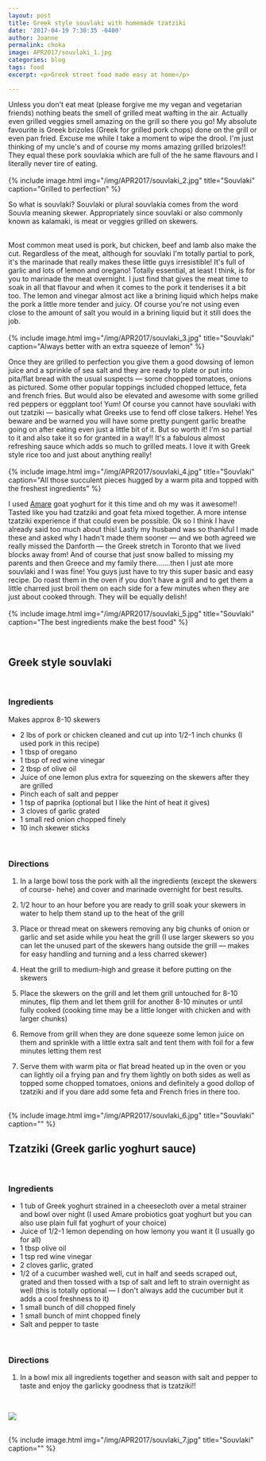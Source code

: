 ```yaml
---
layout: post
title: Greek style souvlaki with homemade tzatziki
date: '2017-04-19 7:30:35 -0400'
author: Joanne
permalink: choka
image: APR2017/souvlaki_1.jpg
categories: blog
tags: food
excerpt: <p>Greek street food made easy at home</p>

---
```


Unless you don't eat meat (please forgive me my vegan and vegetarian friends)  nothing beats the smell of grilled meat wafting in the air.  Actually even grilled veggies smell amazing on the grill so there you go! My absolute favourite is Greek brizoles (Greek for grilled pork chops) done on the grill or even pan fried.  Excuse me while I take a moment to wipe the drool. I'm just thinking of my uncle's and of course my moms amazing grilled brizoles!! They equal these pork souvlakia which are full of the he same flavours and I literally never tire of eating.
<br>
<br>
{% include image.html
            img="/img/APR2017/souvlaki_2.jpg"
            title="Souvlaki"
            caption="Grilled to perfection" %}

So what is souvlaki? Souvlaki or plural souvlakia comes from the word Souvla meaning skewer. Appropriately since souvlaki or also commonly known as kalamaki, is meat or veggies grilled on skewers.  
<br>

Most common meat used is pork, but chicken, beef and lamb also make the cut. Regardless of the meat, although for souvlaki I'm totally partial to pork, it's the marinade that really makes these little guys irresistible! It's full of garlic and lots of lemon and oregano! Totally essential, at least I think, is for you to marinade the meat overnight. I just find that gives the meat time to soak in all that flavour and when it comes to the pork it tenderises it a bit too.  The lemon and vinegar almost act like a brining liquid which helps make the pork a little more tender and juicy. Of course you're not using even close to the amount of salt you would in a brining liquid but it still does the job.  
<br>
{% include image.html
            img="/img/APR2017/souvlaki_3.jpg"
            title="Souvlaki"
            caption="Always better with an extra squeeze of lemon" %}

Once they are grilled to perfection you give them a good dowsing of lemon juice and a sprinkle of sea salt and they are ready to plate or put into pita/flat bread with the usual suspects &mdash; some chopped tomatoes, onions as pictured.  Some other popular toppings included chopped lettuce, feta and french fries.  But would also be elevated and awesome with some grilled red peppers or eggplant too! Yum! Of course you cannot have souvlaki with out tzatziki &mdash; basically what Greeks use to fend off close talkers. Hehe! Yes beware and be warned you will have some pretty pungent garlic breathe going on after eating even just a little bit of it. But so worth it! I'm so partial to it and also take it so for granted in a way!! It's a fabulous almost refreshing sauce which adds so much to grilled meats.  I love it with Greek style rice too and just about anything really!
<br>
<br>
{% include image.html
            img="/img/APR2017/souvlaki_4.jpg"
            title="Souvlaki"
            caption="All those succulent pieces hugged by a warm pita and topped with the freshest ingredients" %}

I used [Amare](http://www.amareprobiotics.com) goat yoghurt for it this time and oh my was it awesome!! Tasted like you had tzatziki and goat feta mixed together. A more intense tzatziki experience if that could even be possible. Ok so I think I have already said too much about this! Lastly my husband was so thankful I made these and asked why I hadn't made them sooner &mdash; and we both agreed we really missed the Danforth &mdash; the Greek stretch in Toronto that we lived blocks away from! And of course that just snow balled to missing my parents and then Greece and my family there.......then I just ate more souvlaki and I was fine! You guys just have to try this super basic and easy recipe.  Do roast them in the oven if you don't have a grill and to get them a little charred just broil them on each side for a few minutes when they are just about cooked through. They will be equally delish!
<br>
<br>
{% include image.html
            img="/img/APR2017/souvlaki_5.jpg"
            title="Souvlaki"
            caption="The best ingredients make the best food" %}

<br>

## Greek style souvlaki
<br>

### Ingredients

Makes approx 8-10 skewers

* 2 lbs of pork or chicken cleaned and cut up into 1/2-1 inch chunks (I used pork in this recipe)
* 1 tbsp of oregano
* 1 tbsp of red wine vinegar
* 2 tbsp of olive oil
* Juice of one lemon plus extra for squeezing on the skewers after they are grilled
* Pinch each of salt and pepper
* 1 tsp of paprika (optional but I like the hint of heat it gives)
* 3 cloves of garlic grated
* 1 small red onion chopped finely
* 10 inch skewer sticks
<br>

### Directions

1. In a large bowl toss the pork with all the ingredients (except the skewers of course- hehe) and cover and marinade overnight for best results.

1. 1/2 hour to an hour before you are ready to grill soak your skewers in water to help them stand up to the heat of the grill

1. Place or thread meat on skewers removing any big chunks of onion or garlic and set aside while you heat the grill (I use larger skewers so you can let the unused part of the skewers hang outside the grill &mdash; makes for easy handling and turning and a less charred skewer)

1. Heat the grill to medium-high and grease it before putting on the skewers

1. Place the skewers on the grill and let them grill untouched for 8-10 minutes, flip them and let them grill for another 8-10 minutes or until fully cooked (cooking time may be a little longer with chicken and with larger chunks)

1. Remove from grill when they are done squeeze some lemon juice on them and sprinkle with a little extra salt and tent them with foil for a few minutes letting them rest

1. Serve them with warm pita or flat bread heated up in the oven or you can lightly oil a frying pan and fry them lightly on both sides as well as topped some chopped tomatoes, onions and definitely a good dollop of tzatziki and if you dare add some feta and French fries in there too.
<br>
{% include image.html
            img="/img/APR2017/souvlaki_6.jpg"
            title="Souvlaki"
            caption="" %}
<br>

## Tzatziki (Greek garlic yoghurt sauce)
<br>

### Ingredients

* 1 tub of Greek yoghurt strained in a cheesecloth over a metal strainer and bowl over night (I used Amare probiotics goat yoghurt but you can also use plain full fat yoghurt of your choice)
* Juice of 1/2-1 lemon depending on how lemony you want it (I usually go for all)
* 1 tbsp olive oil
* 1 tsp red wine vinegar
* 2 cloves garlic, grated
* 1/2 of a cucumber washed well, cut in half and seeds scraped out, grated and then tossed with a tsp of salt and left to strain overnight as well (this is totally optional &mdash; I don't always add the cucumber but it adds a cool freshness to it)
* 1 small bunch of dill chopped finely
* 1 small bunch of mint chopped finely
* Salt and pepper to taste
<br>


### Directions

1. In a bowl mix all ingredients together and season with salt and pepper to taste and enjoy the garlicky goodness that is tzatziki!!


<br>
<p class="apple__news__logo"><a href="https://apple.news/TKVtoVhGUQSuiufA4bqI-gg"><img src="{{ basesite.url }}/img/apple_news.svg" /></a></p>


<br>
{% include image.html
            img="/img/APR2017/souvlaki_7.jpg"
            title="Souvlaki"
            caption="" %}
